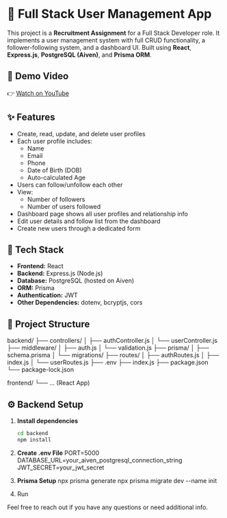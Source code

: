 # 👥 Full Stack User Management App

This project is a **Recruitment Assignment** for a Full Stack Developer role. It implements a user management system with full CRUD functionality, a follower-following system, and a dashboard UI. Built using **React**, **Express.js**, **PostgreSQL (Aiven)**, and **Prisma ORM**.

## 🎥 Demo Video

👉 [Watch on YouTube](https://youtu.be/r5LGnDPCvXM)

## ✨ Features

- Create, read, update, and delete user profiles
- Each user profile includes:
  - Name
  - Email
  - Phone
  - Date of Birth (DOB)
  - Auto-calculated Age
- Users can follow/unfollow each other
- View:
  - Number of followers
  - Number of users followed
- Dashboard page shows all user profiles and relationship info
- Edit user details and follow list from the dashboard
- Create new users through a dedicated form

## 🧱 Tech Stack

- **Frontend:** React
- **Backend:** Express.js (Node.js)
- **Database:** PostgreSQL (hosted on Aiven)
- **ORM:** Prisma
- **Authentication:** JWT
- **Other Dependencies:** dotenv, bcryptjs, cors

## 📁 Project Structure

backend/
├── controllers/
│ ├── authController.js
│ └── userController.js
├── middleware/
│ ├── auth.js
│ └── validation.js
├── prisma/
│ ├── schema.prisma
│ └── migrations/
├── routes/
│ ├── authRoutes.js
│ ├── index.js
│ └── userRoutes.js
├── .env
├── index.js
├── package.json
└── package-lock.json

frontend/
└── ... (React App)


## ⚙️ Backend Setup

1. **Install dependencies**
   ```bash
   cd backend
   npm install

2. **Create .env File**
PORT=5000
DATABASE_URL=your_aiven_postgresql_connection_string
JWT_SECRET=your_jwt_secret

3. **Prisma Setup**
npx prisma generate
npx prisma migrate dev --name init

4. Run

Feel free to reach out if you have any questions or need additional info.


